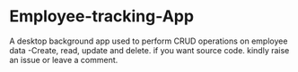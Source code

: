 # Employee-tracking-App
A desktop 
background app used to perform CRUD operations on employee data -Create, read, update and delete.
if you want source code. kindly raise an issue or leave a comment.
